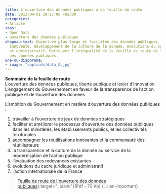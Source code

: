 ```yaml
---
title: L'ouverture des données publiques a sa feuille de route
date: 2013-04-01 10:17:00 +02:00
categories:
- Article
tags:
- Open Data
- Ouverture des données publiques
chapeau-text: Ouverture plus large et facilitée des données publiques, réutilisation
  innovante, développement de la culture de la donnée, évolutions du cadre juridique
  et administratif… Retrouvez l’intégralité de la feuille de route de la mission d’ouverture
  des données publiques.
une-ou-diaporama:
- image: "/uploads/data_0.jpg"
---
```


**Sommaire de la feuille de route**
<br>
L’ouverture des données publiques, liberté publique et levier d’innovation
L’engagement du Gouvernement en faveur de la transparence de l’action publique et de l’ouverture des données

L’ambition du Gouvernement en matière d’ouverture des données publiques :
<br>
1. travailler à l’ouverture de jeux de données stratégiques
2. faciliter et améliorer le processus d’ouverture des données publiques
dans les ministères, les établissements publics, et les collectivités territoriales
3. accompagner les réutilisations innovantes et la communauté des réutilisateurs
4. la transparence et la culture de la donnée au service de la modernisation de l’action publique
5. l’évaluation des redevances existantes
6. évolutions du cadre juridique et administratif
7. l’action internationale de la France

>[Feuille de route de l'ouverture des données publiques](/uploads/fr-donnees-publiques.pdf){:target="_blank"}(Pdf - 70 Ko)
{: .lien-important}